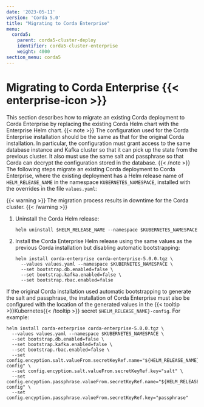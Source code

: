 ```yaml
---
date: '2023-05-11'
version: 'Corda 5.0'
title: "Migrating to Corda Enterprise"
menu:
  corda5:
    parent: corda5-cluster-deploy
    identifier: corda5-cluster-enterprise
    weight: 4000
section_menu: corda5
---
```

# Migrating to Corda Enterprise {{< enterprise-icon >}} 

This section describes how to migrate an existing Corda deployment to Corda Enterprise by replacing the existing Corda Helm chart with the Enterprise Helm chart. 
{{< note >}}
The configuration used for the Corda Enterprise installation should be the same as that for the original Corda installation. In particular, the configuration must grant access to the same database instance and Kafka cluster so that it can pick up the state from the previous cluster. It also must use the same salt and passphrase so that Corda can decrypt the configuration stored in the database.
{{< /note >}}
The following steps migrate an existing Corda deployment to Corda Enterprise, where the existing deployment has a Helm release name of `HELM_RELEASE_NAME` in the namespace `KUBERNETES_NAMESPACE`, installed with the overrides in the file `values.yaml`:

{{< warning >}}
The migration process results in downtime for the Corda cluster. 
{{< /warning >}}

1. Uninstall the Corda Helm release:

   ```
   helm uninstall $HELM_RELEASE_NAME --namespace $KUBERNETES_NAMESPACE
   ```

2. Install the Corda Enterprise Helm release using the same values as the previous Corda installation but disabling automatic bootstrapping:

   ```
   helm install corda-enterprise corda-enterprise-5.0.0.tgz \
     --values values.yaml --namespace $KUBERNETES_NAMESPACE \
     --set bootstrap.db.enabled=false \
     --set bootstrap.kafka.enabled=false \
     --set bootstrap.rbac.enabled=false
   ```  

If the original Corda installation used automatic bootstrapping to generate the salt and passphrase, the installation of Corda Enterprise must also be configured with the location of the generated values in the {{< tooltip >}}Kubernetes{{< /tooltip >}} secret `$HELM_RELEASE_NAME}-config`. For example:
```
helm install corda-enterprise corda-enterprise-5.0.0.tgz \
  --values values.yaml --namespace $KUBERNETES_NAMESPACE \
  --set bootstrap.db.enabled=false \
  --set bootstrap.kafka.enabled=false \
  --set bootstrap.rbac.enabled=false \
  --set config.encyption.salt.valueFrom.secretKeyRef.name="${HELM_RELEASE_NAME}-config" \
  --set config.encyption.salt.valueFrom.secretKeyRef.key="salt" \
  --set config.encyption.passphrase.valueFrom.secretKeyRef.name="${HELM_RELEASE_NAME}-config" \
  --set config.encyption.passphrase.valueFrom.secretKeyRef.key="passphrase"
  ```